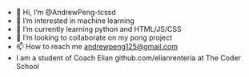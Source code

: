 - 👋 Hi, I’m @AndrewPeng-tcssd
- 👀 I’m interested in machine learning
- 🌱 I’m currently learning python and HTML/JS/CSS
- 💞️ I’m looking to collaborate on my pong project
- 📫 How to reach me andrewpeng125@gmail.com
- I am a student of Coach Elian github.com/elianrenteria at The Coder School

<!---
AndrewPeng-tcssd/AndrewPeng-tcssd is a ✨ special ✨ repository because its `README.md` (this file) appears on your GitHub profile.
You can click the Preview link to take a look at your changes.
--->
